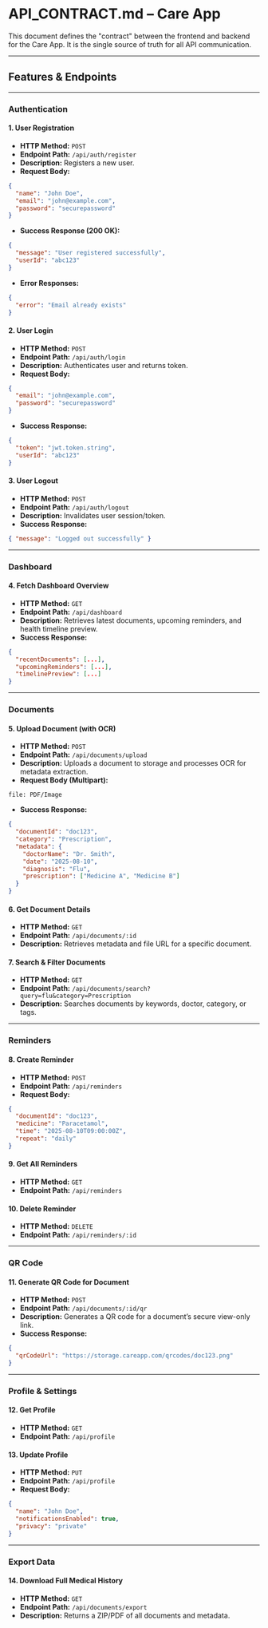 # API_CONTRACT.md – Care App

This document defines the "contract" between the frontend and backend for the Care App. It is the single source of truth for all API communication.

---

## Features & Endpoints

---

### Authentication

#### 1. User Registration
- **HTTP Method:** `POST`
- **Endpoint Path:** `/api/auth/register`
- **Description:** Registers a new user.
- **Request Body:**
```json
{
  "name": "John Doe",
  "email": "john@example.com",
  "password": "securepassword"
}
```
- **Success Response (200 OK):**
```json
{
  "message": "User registered successfully",
  "userId": "abc123"
}
```
- **Error Responses:**
```json
{
  "error": "Email already exists"
}
```

#### 2. User Login
- **HTTP Method:** `POST`
- **Endpoint Path:** `/api/auth/login`
- **Description:** Authenticates user and returns token.
- **Request Body:**
```json
{
  "email": "john@example.com",
  "password": "securepassword"
}
```
- **Success Response:**
```json
{
  "token": "jwt.token.string",
  "userId": "abc123"
}
```

#### 3. User Logout
- **HTTP Method:** `POST`
- **Endpoint Path:** `/api/auth/logout`
- **Description:** Invalidates user session/token.
- **Success Response:**
```json
{ "message": "Logged out successfully" }
```

---

### Dashboard

#### 4. Fetch Dashboard Overview
- **HTTP Method:** `GET`
- **Endpoint Path:** `/api/dashboard`
- **Description:** Retrieves latest documents, upcoming reminders, and health timeline preview.
- **Success Response:**
```json
{
  "recentDocuments": [...],
  "upcomingReminders": [...],
  "timelinePreview": [...]
}
```

---

### Documents

#### 5. Upload Document (with OCR)
- **HTTP Method:** `POST`
- **Endpoint Path:** `/api/documents/upload`
- **Description:** Uploads a document to storage and processes OCR for metadata extraction.
- **Request Body (Multipart):**
```
file: PDF/Image
```
- **Success Response:**
```json
{
  "documentId": "doc123",
  "category": "Prescription",
  "metadata": {
    "doctorName": "Dr. Smith",
    "date": "2025-08-10",
    "diagnosis": "Flu",
    "prescription": ["Medicine A", "Medicine B"]
  }
}
```

#### 6. Get Document Details
- **HTTP Method:** `GET`
- **Endpoint Path:** `/api/documents/:id`
- **Description:** Retrieves metadata and file URL for a specific document.

#### 7. Search & Filter Documents
- **HTTP Method:** `GET`
- **Endpoint Path:** `/api/documents/search?query=flu&category=Prescription`
- **Description:** Searches documents by keywords, doctor, category, or tags.

---

### Reminders

#### 8. Create Reminder
- **HTTP Method:** `POST`
- **Endpoint Path:** `/api/reminders`
- **Request Body:**
```json
{
  "documentId": "doc123",
  "medicine": "Paracetamol",
  "time": "2025-08-10T09:00:00Z",
  "repeat": "daily"
}
```

#### 9. Get All Reminders
- **HTTP Method:** `GET`
- **Endpoint Path:** `/api/reminders`

#### 10. Delete Reminder
- **HTTP Method:** `DELETE`
- **Endpoint Path:** `/api/reminders/:id`

---

### QR Code

#### 11. Generate QR Code for Document
- **HTTP Method:** `POST`
- **Endpoint Path:** `/api/documents/:id/qr`
- **Description:** Generates a QR code for a document’s secure view-only link.
- **Success Response:**
```json
{
  "qrCodeUrl": "https://storage.careapp.com/qrcodes/doc123.png"
}
```

---

### Profile & Settings

#### 12. Get Profile
- **HTTP Method:** `GET`
- **Endpoint Path:** `/api/profile`

#### 13. Update Profile
- **HTTP Method:** `PUT`
- **Endpoint Path:** `/api/profile`
- **Request Body:**
```json
{
  "name": "John Doe",
  "notificationsEnabled": true,
  "privacy": "private"
}
```

---

### Export Data

#### 14. Download Full Medical History
- **HTTP Method:** `GET`
- **Endpoint Path:** `/api/documents/export`
- **Description:** Returns a ZIP/PDF of all documents and metadata.
```
